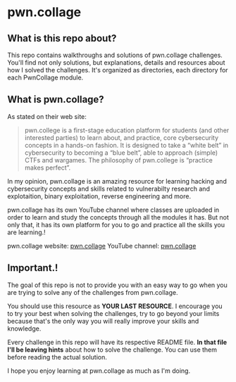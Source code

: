 # pwn.collage

## What is this repo about?

This repo contains walkthroughs and solutions of pwn.collage challenges.
You'll find not only solutions, but explanations, details and resources about how I solved the challenges. 
It's organized as directories, each directory for each PwnCollage module.

## What is pwn.collage?

As stated on their web site: 

> pwn.college is a first-stage education platform for students (and other interested parties) to learn about, and practice, core cybersecurity concepts in a hands-on fashion. It is designed to take a “white belt” in cybersecurity to becoming a “blue belt”, able to approach (simple) CTFs and wargames. The philosophy of pwn.college is “practice makes perfect”.

In my opinion, pwn.collage is an amazing resource for learning hacking and cybersecurity concepts and skills related to vulnerabilty research and explotaition, binary exploitation, reverse engineering and more. 

pwn.collage has its own YouTube channel where classes are uploaded in order to learn and study the concepts through all the modules it has. But not only that, it has its own platform for you to go and practice all the skills you are learning.!

pwn.collage website: [pwn.collage](https://pwn.college/)
YouTube channel: [pwn.collage](https://www.youtube.com/c/pwncollege)

## Important.!

The goal of this repo is not to provide you with an easy way to go when you are trying to solve any of the challenges from pwn.collage. 

You should use this resource as **YOUR LAST RESOURCE**. I encourage you to try your best when solving the challenges, try to go beyond your limits because that's the only way you will really improve your skills and knowledge.

Every challenge in this repo will have its respective README file. **In that file I'll be leaving hints** about how to solve the challenge. You can use them before reading the actual solution.

I hope you enjoy learning at pwn.collage as much as I'm doing.



